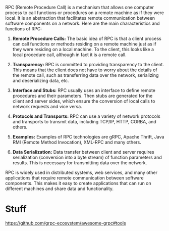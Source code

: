 RPC (Remote Procedure Call) is a mechanism that allows one computer process to call functions or procedures on a remote machine as if they were local. It is an abstraction that facilitates remote communication between software components on a network. Here are the main characteristics and functions of RPC:

1. **Remote Procedure Calls:** The basic idea of RPC is that a client process can call functions or methods residing on a remote machine just as if they were residing on a local machine. To the client, this looks like a local procedure call, although in fact it is a remote call.

2. **Transparency:** RPC is committed to providing transparency to the client. This means that the client does not have to worry about the details of the remote call, such as transferring data over the network, serializing and deserializing data, etc.

3. **Interface and Stubs:** RPC usually uses an interface to define remote procedures and their parameters. Then stubs are generated for the client and server sides, which ensure the conversion of local calls to network requests and vice versa.

4. **Protocols and Transports:** RPC can use a variety of network protocols and transports to transmit data, including TCP/IP, HTTP, CORBA, and others.

5. **Examples:** Examples of RPC technologies are gRPC, Apache Thrift, Java RMI (Remote Method Invocation), XML-RPC and many others.

6. **Data Serialization:** Data transfer between client and server requires serialization (conversion into a byte stream) of function parameters and results. This is necessary for transmitting data over the network.

RPC is widely used in distributed systems, web services, and many other applications that require remote communication between software components. This makes it easy to create applications that can run on different machines and share data and functionality.

# Stuff
https://github.com/grpc-ecosystem/awesome-grpc#tools